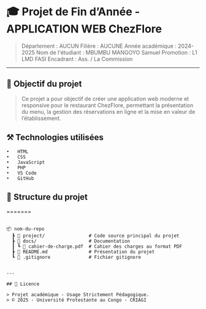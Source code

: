 # 🎓 Projet de Fin d’Année -  APPLICATION WEB ChezFlore


> Département : AUCUN
> Filière : AUCUNE
> Année académique : 2024-2025 
> Nom de l'étudiant : MBUMBU MANGOYO Samuel
> Promotion : L1 LMD FASI
> Encadrant : Ass. / La Commission


---

## 📌 Objectif du projet 

> Ce projet a pour objectif de créer une application web moderne et responsive pour le restaurant ChezFlore, permettant la présentation du menu, la gestion des réservations en ligne et la mise en valeur de l’établissement.


## ⚒ Technologies utilisées

	•	HTML
	•	CSS
	•	JavaScript
	•	PHP 
	•	VS Code
	•	GitHub


## 📁 Structure du projet

=======
```

📦 nom-du-repo
  ┣ 📂 project/                # Code source principal du projet
  ┣ 📂 docs/                   # Documentation
  ┃ ┗ 📄 cahier-de-charge.pdf  # Cahier des charges au format PDF
  ┣ 📄 README.md               # Présentation du projet
  ┗ 📄 .gitignore              # Fichier gitignore


---

## 📜 Licence

> Projet académique - Usage Strictement Pédagogique.
> © 2025 - Université Protestante au Congo - CRIAGI
